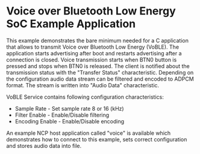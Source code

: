 # Voice over Bluetooth Low Energy SoC Example Application

This example demonstrates the bare minimum needed for a C application
that allows to transmit Voice over Bluetooth Low Energy (VoBLE).
The application starts advertising after boot and restarts advertising after
a connection is closed.
Voice transmission starts when BTN0 button is pressed and stops when BTN0
is released. The client is notified about the transmission status with the
"Transfer Status" characteristic.
Depending on the configuration audio data stream can be filtered and encoded
to ADPCM format. The stream is written into "Audio Data" characteristic.

VoBLE Service contains following configuration characteristics:
* Sample Rate     - Set sample rate 8 or 16 (kHz)
* Filter Enable   - Enable/Disable filtering
* Encoding Enable - Enable/Disable encoding

An example NCP host application called "voice" is available which
demonstrates how to connect to this example, sets correct configuration and
stores audio data into file.
